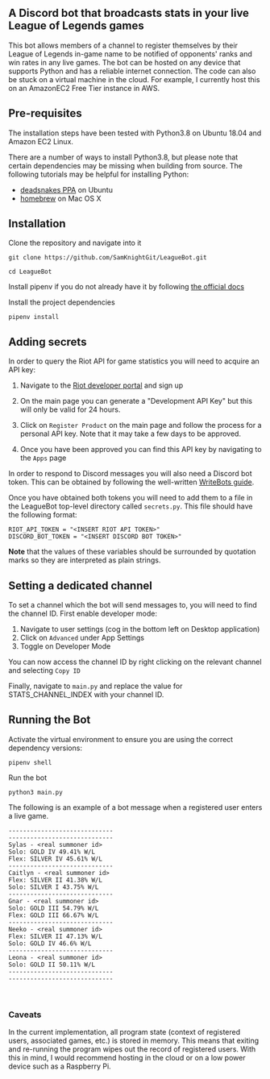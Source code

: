 ## A Discord bot that broadcasts stats in your live League of Legends games

This bot allows members of a channel to register themselves by their League of Legends in-game name to be notified of opponents' ranks and win rates in any live games. The bot can be hosted on any device that supports Python and has a reliable internet connection. The code can also be stuck on a virtual machine in the cloud. For example, I currently host this on an AmazonEC2 Free Tier instance in AWS.


## Pre-requisites
The installation steps have been tested with Python3.8 on Ubuntu 18.04 and Amazon EC2 Linux. 

There are a number of ways to install Python3.8, but please note that certain dependencies may be missing when building from source. The following tutorials may be helpful for installing Python:
- [deadsnakes PPA](https://tooling.bennuttall.com/deadsnakes/) on Ubuntu
- [homebrew](https://docs.python-guide.org/starting/install3/osx/) on Mac OS X 

## Installation
Clone the repository and navigate into it

`git clone https://github.com/SamKnightGit/LeagueBot.git`

`cd LeagueBot`

Install pipenv if you do not already have it by following [the official docs](https://pipenv-fork.readthedocs.io/en/latest/install.html)

Install the project dependencies

`pipenv install`


## Adding secrets

In order to query the Riot API for game statistics you will need to acquire an API key: 

1. Navigate to the [Riot developer portal](https://developer.riotgames.com/) and sign up

2. On the main page you can generate a "Development API Key" but this will only be valid for 24 hours.

3. Click on `Register Product` on the main page and follow the process for a personal API key. Note that it may take a few days to be approved.

4. Once you have been approved you can find this API key by navigating to the `Apps` page

In order to respond to Discord messages you will also need a Discord bot token. This can be obtained by following the well-written [WriteBots guide](https://www.writebots.com/discord-bot-token/).

Once you have obtained both tokens you will need to add them to a file in the LeagueBot top-level directory called `secrets.py`. This file should have the following format:

```
RIOT_API_TOKEN = "<INSERT RIOT API TOKEN>"
DISCORD_BOT_TOKEN = "<INSERT DISCORD BOT TOKEN>"
```

**Note** that the values of these variables should be surrounded by quotation marks so they are interpreted as plain strings.


## Setting a dedicated channel
To set a channel which the bot will send messages to, you will need to find the channel ID. First enable developer mode:
1. Navigate to user settings (cog in the bottom left on Desktop application)
2. Click on `Advanced` under App Settings
3. Toggle on Developer Mode

You can now access the channel ID by right clicking on the relevant channel and selecting `Copy ID`

Finally, navigate to `main.py` and replace the value for STATS_CHANNEL_INDEX with your channel ID.
## Running the Bot

Activate the virtual environment to ensure you are using the correct dependency versions:

`pipenv shell`

Run the bot

`python3 main.py`


The following is an example of a bot message when a registered user enters a live game.
```
-----------------------------
-----------------------------
Sylas - <real summoner id>
Solo: GOLD IV 49.41% W/L
Flex: SILVER IV 45.61% W/L
-----------------------------
Caitlyn - <real summoner id>
Flex: SILVER II 41.38% W/L
Solo: SILVER I 43.75% W/L
-----------------------------
Gnar - <real summoner id>
Solo: GOLD III 54.79% W/L
Flex: GOLD III 66.67% W/L
-----------------------------
Neeko - <real summoner id>
Flex: SILVER II 47.13% W/L
Solo: GOLD IV 46.6% W/L
-----------------------------
Leona - <real summoner id>
Solo: GOLD II 50.11% W/L
-----------------------------
-----------------------------
```
&nbsp;

### Caveats
In the current implementation, all program state (context of registered users, associated games, etc.) is stored in memory. This means that exiting and re-running the program wipes out the record of registered users. With this in mind, I would recommend hosting in the cloud or on a low power device such as a Raspberry Pi.







